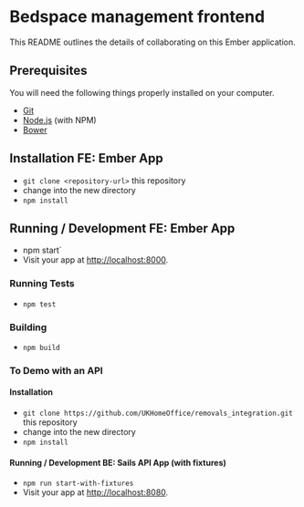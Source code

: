 # Bedspace management frontend

This README outlines the details of collaborating on this Ember application.

## Prerequisites

You will need the following things properly installed on your computer.

* [Git](http://git-scm.com/)
* [Node.js](http://nodejs.org/) (with NPM)
* [Bower](http://bower.io/)

## Installation FE: Ember App

* `git clone <repository-url>` this repository
* change into the new directory
* `npm install`

## Running / Development FE: Ember App

* npm start`
* Visit your app at [http://localhost:8000](http://localhost:8000).

### Running Tests

* `npm test`

### Building

* `npm build`

### To Demo with an API
#### Installation

* `git clone https://github.com/UKHomeOffice/removals_integration.git` this repository
* change into the new directory
* `npm install`

#### Running / Development BE: Sails API App (with fixtures)

* `npm run start-with-fixtures`
* Visit your app at [http://localhost:8080](http://localhost:8080).


